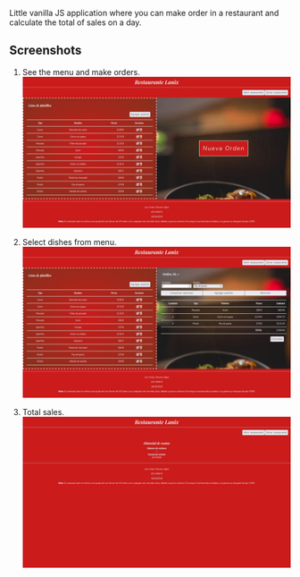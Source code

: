 Little vanilla JS application where you can make order in a restaurant and calculate the total of sales on a day.

## Screenshots

1. See the menu and make orders.
   ![Menu and new order](./screenshots/1.JPG)

2. Select dishes from menu.
   ![Order and dishes](./screenshots/2.JPG)

3. Total sales.
   ![Total sales](./screenshots/3.JPG)
